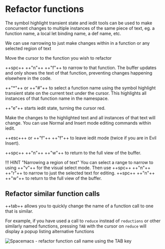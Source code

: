 # Refactor functions

The symbol highlight transient state and iedit tools can be used to make concurrent changes to multiple instances of the same piece of text, eg. a function name, a local let binding name, a def name, etc.

We can use narrowing to just make changes within in a function or any selected region of text

Move the cursor to the function you wish to refactor

++spc++ ++"n"++ ++"f"++ to narrow to that function.  The buffer updates and only shows the text of that function, preventing changes happening elsewhere in the code.

++"*"++ or ++"#"++ to select a function name using the symbol highlight transient state on the current text under the cursor.  This highlights all instances of that function name in the namespace.

++"e"++ starts iedit state, turning the cursor red.

Make the changes to the highlighted text and all instances of that text will change.  You can use Normal and Insert mode editing commands within iedit.

++esc+++ or ++"f"++ ++"f"++ to leave iedit mode (twice if you are in Evil Insert).

++spc++ ++"n"++ ++"w"++ to return to the full view of the buffer.

!!! HINT "Narrowing a region of text"
    You can select a range to narrow to using ++"v"++ for the visual select mode.  Then use ++spc++ ++"n"++ ++"r"++ to narrow to just the selected text for editing.
    ++spc++ ++"n"++ ++"w"++ to return to the full view of the buffer.


## Refactor similar function calls

++tab++ allows you to quickly change the name of a function call to one that is similar.

For example, if you have used a call to `reduce` instead of `reductions` or other similarly named functions, pressing `TAB` with the cursor on `reduce` will display a popup listing alternative functions

![Spacemacs - refactor function call name using the TAB key](https://raw.githubusercontent.com/practicalli/graphic-design/live/editors/spacemacs/screenshots/spacemacs-refactor-function-call-tab.png)
